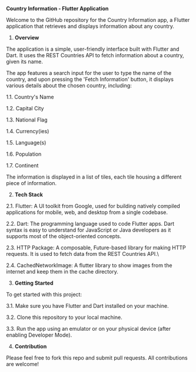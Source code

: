 **Country Information - Flutter Application**


Welcome to the GitHub repository for the Country Information app, a Flutter application that retrieves and displays information about any country.

1. **Overview**

   
The application is a simple, user-friendly interface built with Flutter and Dart. It uses the REST Countries API to fetch information about a country, given its name.

The app features a search input for the user to type the name of the country, and upon pressing the 'Fetch Information' button, it displays various details about the chosen country, including:

1.1. Country's Name

1.2. Capital City


1.3. National Flag


1.4. Currency(ies)


1.5. Language(s)


1.6. Population


1.7. Continent

The information is displayed in a list of tiles, each tile housing a different piece of information.

2. **Tech Stack**


2.1. Flutter: A UI toolkit from Google, used for building natively compiled applications for mobile, web, and desktop from a single codebase.

   
2.2. Dart: The programming language used to code Flutter apps. Dart syntax is easy to understand for JavaScript or Java developers as it supports most of the object-oriented concepts.


2.3. HTTP Package: A composable, Future-based library for making HTTP requests. It is used to fetch data from the REST Countries API.\


2.4. CachedNetworkImage: A flutter library to show images from the internet and keep them in the cache directory.



3. **Getting Started**

   
To get started with this project:

3.1. Make sure you have Flutter and Dart installed on your machine.


3.2. Clone this repository to your local machine.


3.3. Run the app using an emulator or on your physical device (after enabling Developer Mode).



4. **Contribution**

   
Please feel free to fork this repo and submit pull requests. All contributions are welcome!
